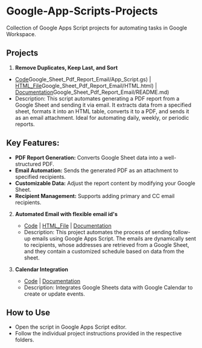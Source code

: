 # Google-App-Scripts-Projects
Collection of Google Apps Script projects for automating tasks in Google Workspace.

## Projects
1. **Remove Duplicates, Keep Last, and Sort**
- [Code](1)Google_Sheet_Pdf_Report_Email/App_Script.gs) | [HTML_File](1)Google_Sheet_Pdf_Report_Email/HTML.html) | [Documentation](1)Google_Sheet_Pdf_Report_Email/README.md)
- Description: This script automates generating a PDF report from a Google Sheet and sending it via email. It extracts data from a specified sheet, formats it into an HTML table, converts it to a PDF, and sends it as an email attachment. Ideal for automating daily, weekly, or periodic reports.

## Key Features:
- **PDF Report Generation:** Converts Google Sheet data into a well-structured PDF.
- **Email Automation:**      Sends the generated PDF as an attachment to specified recipients.
- **Customizable Data:**     Adjust the report content by modifying your Google Sheet.
- **Recipient Management:**  Supports adding primary and CC email recipients.

2. **Automated Email with flexible email id's**
   - [Code](send_schedule_email_flexible_email_ids/schedule_emails_flx_emails.gs) | [HTML_File](send_schedule_email_flexible_email_ids/HTML.html) | [Documentation](send_schedule_email_flexible_email_ids/README.md)
   - Description: This project automates the process of sending follow-up emails using Google Apps Script. The emails are dynamically sent to recipients, whose addresses are retrieved from a Google Sheet, and they contain a customized schedule based on data from the sheet.

3. **Calendar Integration**
   - [Code](google-sheet-pdf-report-email) | [Documentation](calendar_integration/README.md)
   - Description: Integrates Google Sheets data with Google Calendar to create or update events.

## How to Use
- Open the script in Google Apps Script editor.
- Follow the individual project instructions provided in the respective folders.

